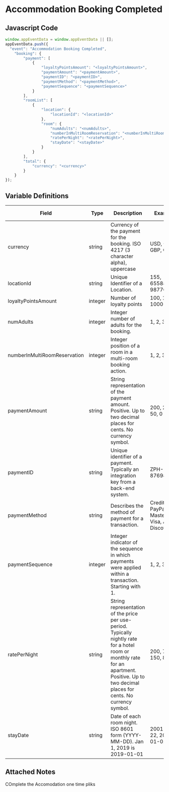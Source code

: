 # Accommodation Booking Completed

### 

## Javascript Code
```js
window.appEventData = window.appEventData || [];
appEventData.push({
  "event": "Accommodation Booking Completed",
    "booking": {
        "payment": [
            {
                "loyaltyPointsAmount": "<loyaltyPointsAmount>",
                "paymentAmount": "<paymentAmount>",
                "paymentID": "<paymentID>",
                "paymentMethod": "<paymentMethod>",
                "paymentSequence": "<paymentSequence>"
            }
        ],
        "roomList": [
            {
                "location": {
                    "locationId": "<locationId>"
                },
                "room": {
                    "numAdults": "<numAdults>",
                    "numberInMultiRoomReservation": "<numberInMultiRoomReservation>",
                    "ratePerNight": "<ratePerNight>",
                    "stayDate": "<stayDate>"
                }
            }
        ],
        "total": {
            "currency": "<currency>"
        }
    }
});
```

## Variable Definitions

|Field|Type|Description|Example|Pattern|Min Length|Max Length|Minimum|Maximum|Multiple Of|
| --- | --- | --- | --- | --- | --- | --- | --- | --- | --- |
|currency|string|Currency of the payment for the booking. ISO 4217 \(3 character alpha\), uppercase |USD, CAD, GBP, CHF|^[A-Z]{3}$|3|3||||
|locationId|string|Unique Identifier of a Location. |155, 65588, 987764448|||||||
|loyaltyPointsAmount|integer|Number of loyalty points |100, 101, 1000||||0|||
|numAdults|integer|Integer number of adults for the booking.|1, 2, 3, 4, 5||||1|||
|numberInMultiRoomReservation|integer|Integer position of a room in a multi-room booking action.|1, 2, 3||||1|||
|paymentAmount|string|String representation of the payment amount. Positive. Up to two decimal places for cents. No currency symbol.|200, 29.99, 50, 0|^[0-9]*(\.[0-9]{1,2})?$||||||
|paymentID|string|Unique identifier of a payment.  Typically an integration key from a back-end system.|ZPH-87698-098|||||||
|paymentMethod|string|Describes the method of payment for a transaction. |Credit Card, PayPal, Mastercard, Visa, Amex, Discover|||||||
|paymentSequence|integer|Integer indicator of the sequence in which payments were applied within a transaction.  Starting with 1.|1, 2, 3, 4, 5||||1|||
|ratePerNight|string|String representation of the price per use-period. Typically nightly rate for a hotel room or monthly rate for an apartment. Positive. Up to two decimal places for cents. No currency symbol.|200, 75.29, 150, 89.2|^[0-9]*(\.[0-9]{1,2})?$||||||
|stayDate|string|Date of each room night. ISO 8601 form \(YYYY-MM-DD\). Jan 1, 2019 is 2019-01-01|2001-12-22, 2011-01-01|^([0-9]{4})-(1[0-2]|0[1-9])-(3[01]|0[1-9]|[12][0-9])$||||||

## Attached Notes

<p>COmplete the Accomodation one time pliks&nbsp;</p>
